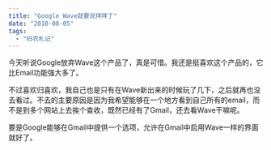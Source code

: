 ```yaml
---
title: "Google Wave就要说拜拜了"
date: "2010-08-05"
tags: 
  - "码农札记"
---
```


今天听说Google放弃Wave这个产品了，真是可惜。我还是挺喜欢这个产品的，它比Email功能强大多了。

不过喜欢归喜欢，我自己也是只有在Wave新出来的时候玩了几下，之后就再也没去看过。不去的主要原因是因为我希望能够在一个地方看到自己所有的email，而不是到多个网站上去挨个查收，既然已经有了Gmail，还去看Wave干嘛呢。

要是Google能够在Gmail中提供一个选项，允许在Gmail中启用Wave一样的界面就好了。
